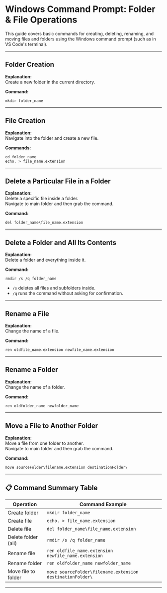 # Windows Command Prompt: Folder & File Operations

This guide covers basic commands for creating, deleting, renaming, and moving files and folders using the Windows command prompt (such as in VS Code's terminal).

---

## Folder Creation

**Explanation:**  
Create a new folder in the current directory.

**Command:**
```
mkdir folder_name
```
---

## File Creation

**Explanation:**  
Navigate into the folder and create a new file.

**Commands:**
```
cd folder_name
echo. > file_name.extension
```
---

## Delete a Particular File in a Folder

**Explanation:**  
Delete a specific file inside a folder.  
Navigate to main folder and then grab the command.

**Command:**
```
del folder_name\file_name.extension
```
---

## Delete a Folder and All Its Contents

**Explanation:**  
Delete a folder and everything inside it.

**Command:**
```
rmdir /s /q folder_name
```
- `/s` deletes all files and subfolders inside.
- `/q` runs the command without asking for confirmation.

---

## Rename a File

**Explanation:**  
Change the name of a file.

**Command:**
```
ren oldfile_name.extension newfile_name.extension
```
---

## Rename a Folder

**Explanation:**  
Change the name of a folder.

**Command:**
```
ren oldfolder_name newfolder_name
```
---

## Move a File to Another Folder

**Explanation:**  
Move a file from one folder to another.  
Navigate to main folder and then grab the command.

**Command:**
```
move sourceFolder\filename.extension destinationFolder\
```
---

## 📋 Command Summary Table

| Operation                | Command Example                                      |
|--------------------------|------------------------------------------------------|
| Create folder            | `mkdir folder_name`                                  |
| Create file              | `echo. > file_name.extension`                        |
| Delete file              | `del folder_name\file_name.extension`                |
| Delete folder (all)      | `rmdir /s /q folder_name`                            |
| Rename file              | `ren oldfile_name.extension newfile_name.extension`  |
| Rename folder            | `ren oldfolder_name newfolder_name`                  |
| Move file to folder      | `move sourceFolder\filename.extension destinationFolder\` |

---